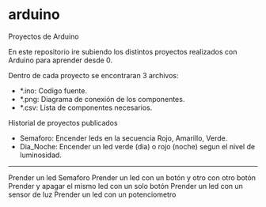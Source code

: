 # arduino
Proyectos de Arduino

En este repositorio ire subiendo los distintos proyectos realizados con Arduino para aprender desde 0.

Dentro de cada proyecto se encontraran 3 archivos:
  - *.ino: Codigo fuente.
  - *.png: Diagrama de conexión de los componentes.
  - *.csv: Lista de componentes necesarios.

Historial de proyectos publicados
- Semaforo: Encender leds en la secuencia Rojo, Amarillo, Verde.
- Dia_Noche: Encender un led verde (dia) o rojo (noche) segun el nivel de luminosidad.



*****
Prender un led
Semaforo
Prender un led con un botón y otro con otro botón
Prender y apagar el mismo led con un solo botón
Prender un led con un sensor de luz
Prender un led con un potenciometro
